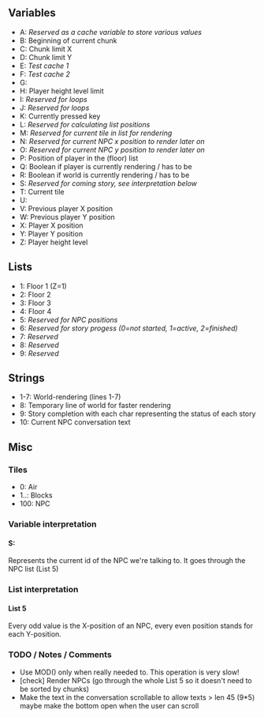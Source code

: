 ## Variables
- A: *Reserved as a cache variable to store various values*
- B: Beginning of current chunk
- C: Chunk limit X
- D: Chunk limit Y
- E: *Test cache 1*
- F: *Test cache 2*
- G:
- H: Player height level limit
- I: *Reserved for loops*
- J: *Reserved for loops*
- K: Currently pressed key
- L: *Reserved for calculating list positions*
- M: *Reserved for current tile in list for rendering*
- N: *Reserved for current NPC x position to render later on*
- O: *Reserved for current NPC y position to render later on*
- P: Position of player in the (floor) list
- Q: Boolean if player is currently rendering / has to be
- R: Boolean if world is currently rendering / has to be
- S: *Reserved for coming story, see interpretation below*
- T: Current tile
- U: 
- V: Previous player X position
- W: Previous player Y position
- X: Player X position
- Y: Player Y position
- Z: Player height level

## Lists
- 1: Floor 1 (Z=1)
- 2: Floor 2
- 3: Floor 3
- 4: Floor 4
- 5: *Reserved for NPC positions*
- 6: *Reserved for story progess (0=not started, 1=active, 2=finished)*
- 7: *Reserved*
- 8: *Reserved*
- 9: *Reserved*

## Strings
- 1-7: World-rendering (lines 1-7)
- 8: Temporary line of world for faster rendering
- 9: Story completion with each char representing the status of each story
- 10: Current NPC conversation text

## Misc
### Tiles
- 0: Air
- 1..: Blocks
- 100: NPC

### Variable interpretation
#### S:
Represents the current id of the NPC we're talking to. It goes through the NPC list (List 5)

### List interpretation
#### List 5
Every odd value is the X-position of an NPC, every even position stands for each Y-position.

### TODO / Notes / Comments
- Use MOD() only when really needed to. This operation is very slow!
- \[check\] Render NPCs (go through the whole List 5 so it doesn't need to be sorted by chunks)
- Make the text in the conversation scrollable to allow texts > len 45 (9*5) maybe make the bottom open when the user can scroll
